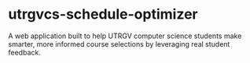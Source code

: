 # utrgvcs-schedule-optimizer
A web application built to help UTRGV computer science students make smarter, more informed course selections by leveraging real student feedback.
